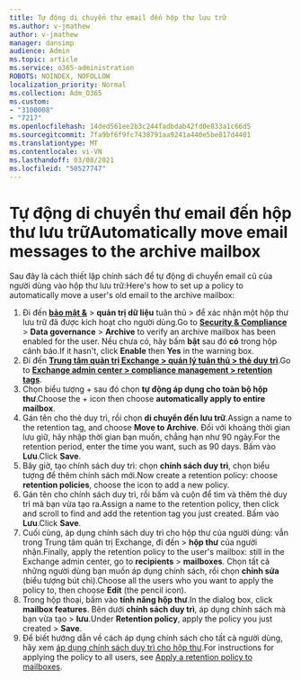 ```yaml
---
title: Tự động di chuyển thư email đến hộp thư lưu trữ
ms.author: v-jmathew
author: v-jmathew
manager: dansimp
audience: Admin
ms.topic: article
ms.service: o365-administration
ROBOTS: NOINDEX, NOFOLLOW
localization_priority: Normal
ms.collection: Adm_O365
ms.custom:
- "3100008"
- "7217"
ms.openlocfilehash: 14ded561ee2b3c244fadbdab42fd0e833a1c66d5
ms.sourcegitcommit: 7fa9bf6f9fc7438791aa9241a440e5be817d4401
ms.translationtype: MT
ms.contentlocale: vi-VN
ms.lasthandoff: 03/08/2021
ms.locfileid: "50527747"
---
```

# <a name="automatically-move-email-messages-to-the-archive-mailbox"></a><span data-ttu-id="34547-102">Tự động di chuyển thư email đến hộp thư lưu trữ</span><span class="sxs-lookup"><span data-stu-id="34547-102">Automatically move email messages to the archive mailbox</span></span>

<span data-ttu-id="34547-103">Sau đây là cách thiết lập chính sách để tự động di chuyển email cũ của người dùng vào hộp thư lưu trữ:</span><span class="sxs-lookup"><span data-stu-id="34547-103">Here's how to set up a policy to automatically move a user's old email to the archive mailbox:</span></span>

1. <span data-ttu-id="34547-104">Đi đến [**bảo mật &**](https://go.microsoft.com/fwlink/p/?linkid=2077143)  >  **quản trị dữ liệu** tuân thủ  >   để xác nhận một hộp thư lưu trữ đã được kích hoạt cho người dùng.</span><span class="sxs-lookup"><span data-stu-id="34547-104">Go to [**Security & Compliance**](https://go.microsoft.com/fwlink/p/?linkid=2077143) > **Data governance** > **Archive** to verify an archive mailbox has been enabled for the user.</span></span> <span data-ttu-id="34547-105">Nếu chưa có, hãy bấm **bật** sau đó **có** trong hộp cảnh báo.</span><span class="sxs-lookup"><span data-stu-id="34547-105">If it hasn't, click **Enable** then **Yes** in the warning box.</span></span>
2. <span data-ttu-id="34547-106">Đi đến [**Trung tâm quản trị Exchange > quản lý tuân thủ > thẻ duy trì**](https://go.microsoft.com/fwlink/?linkid=2059104).</span><span class="sxs-lookup"><span data-stu-id="34547-106">Go to [**Exchange admin center > compliance management > retention tags**](https://go.microsoft.com/fwlink/?linkid=2059104).</span></span>
3. <span data-ttu-id="34547-107">Chọn biểu tượng + sau đó chọn **tự động áp dụng cho toàn bộ hộp thư**.</span><span class="sxs-lookup"><span data-stu-id="34547-107">Choose the + icon then choose **automatically apply to entire mailbox**.</span></span>
4. <span data-ttu-id="34547-108">Gán tên cho thẻ duy trì, rồi chọn **di chuyển đến lưu trữ**.</span><span class="sxs-lookup"><span data-stu-id="34547-108">Assign a name to the retention tag, and choose **Move to Archive**.</span></span> <span data-ttu-id="34547-109">Đối với khoảng thời gian lưu giữ, hãy nhập thời gian bạn muốn, chẳng hạn như 90 ngày.</span><span class="sxs-lookup"><span data-stu-id="34547-109">For the retention period, enter the time you want, such as 90 days.</span></span> <span data-ttu-id="34547-110">Bấm vào **Lưu**.</span><span class="sxs-lookup"><span data-stu-id="34547-110">Click **Save**.</span></span>
5. <span data-ttu-id="34547-111">Bây giờ, tạo chính sách duy trì: chọn **chính sách duy trì**, chọn biểu tượng để thêm chính sách mới.</span><span class="sxs-lookup"><span data-stu-id="34547-111">Now create a retention policy: choose **retention policies**, choose the icon to add a new policy.</span></span>
6. <span data-ttu-id="34547-112">Gán tên cho chính sách duy trì, rồi bấm và cuộn để tìm và thêm thẻ duy trì mà bạn vừa tạo ra.</span><span class="sxs-lookup"><span data-stu-id="34547-112">Assign a name to the retention policy, then click and scroll to find and add the retention tag you just created.</span></span> <span data-ttu-id="34547-113">Bấm vào **Lưu**.</span><span class="sxs-lookup"><span data-stu-id="34547-113">Click **Save**.</span></span>
7. <span data-ttu-id="34547-114">Cuối cùng, áp dụng chính sách duy trì cho hộp thư của người dùng: vẫn trong Trung tâm quản trị Exchange, đi đến  >  **hộp thư** của người nhận.</span><span class="sxs-lookup"><span data-stu-id="34547-114">Finally, apply the retention policy to the user's mailbox: still in the Exchange admin center, go to **recipients** > **mailboxes**.</span></span> <span data-ttu-id="34547-115">Chọn tất cả những người dùng bạn muốn áp dụng chính sách, rồi chọn **chỉnh sửa** (biểu tượng bút chì).</span><span class="sxs-lookup"><span data-stu-id="34547-115">Choose all the users who you want to apply the policy to, then choose **Edit** (the pencil icon).</span></span>
8. <span data-ttu-id="34547-116">Trong hộp thoại, bấm vào **tính năng hộp thư**.</span><span class="sxs-lookup"><span data-stu-id="34547-116">In the dialog box, click **mailbox features**.</span></span> <span data-ttu-id="34547-117">Bên dưới **chính sách duy trì**, áp dụng chính sách mà bạn vừa tạo > **lưu**.</span><span class="sxs-lookup"><span data-stu-id="34547-117">Under **Retention policy**, apply the policy you just created > **Save**.</span></span>
9. <span data-ttu-id="34547-118">Để biết hướng dẫn về cách áp dụng chính sách cho tất cả người dùng, hãy xem [áp dụng chính sách duy trì cho hộp thư](https://docs.microsoft.com/exchange/security-and-compliance/messaging-records-management/apply-retention-policy).</span><span class="sxs-lookup"><span data-stu-id="34547-118">For instructions for applying the policy to all users, see [Apply a retention policy to mailboxes](https://docs.microsoft.com/exchange/security-and-compliance/messaging-records-management/apply-retention-policy).</span></span>
